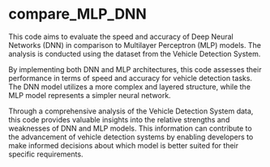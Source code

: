 # compare_MLP_DNN
This code aims to evaluate the speed and accuracy of Deep Neural Networks (DNN) in comparison to Multilayer Perceptron (MLP) models. The analysis is conducted using the dataset from the Vehicle Detection System.

By implementing both DNN and MLP architectures, this code assesses their performance in terms of speed and accuracy for vehicle detection tasks. The DNN model utilizes a more complex and layered structure, while the MLP model represents a simpler neural network.

Through a comprehensive analysis of the Vehicle Detection System data, this code provides valuable insights into the relative strengths and weaknesses of DNN and MLP models. This information can contribute to the advancement of vehicle detection systems by enabling developers to make informed decisions about which model is better suited for their specific requirements.
